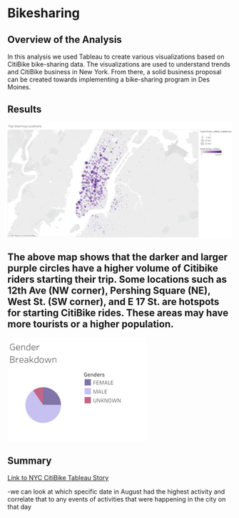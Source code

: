 # Bikesharing

## Overview of the Analysis 
In this analysis we used Tableau to create various visualizations based on CitiBike bike-sharing data. The visualizations are used to understand trends and CitiBike business in New York. From there, a solid business proposal can be created towards implementing a bike-sharing program in Des Moines. 

## Results 

![Top Starting Locations](Images/Top_Starting_Locations.png)

The above map shows that the darker and larger purple circles have a higher volume of Citibike riders starting their trip. Some locations such as 12th Ave (NW corner), Pershing Square (NE), West St. (SW corner), and E 17 St. are hotspots for starting CitiBike rides. These areas may have more tourists or a higher population. 
----
![Gender Breakdown](Images/Gender_Breakdown.png)


## Summary 

[Link to NYC CitiBike Tableau Story](https://public.tableau.com/shared/G9HHDW6Y9?:display_count=n&:origin=viz_share_link)

-we can look at which specific date in August had the highest activity and correlate that to any events of activities that were happening in the city on that day
